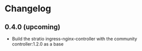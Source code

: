 
# Changelog

## 0.4.0 (upcoming)

* Build the stratio ingress-nginx-controller with the community controller:1.2.0 as a base

